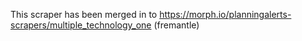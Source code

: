 This scraper has been merged in to https://morph.io/planningalerts-scrapers/multiple_technology_one (fremantle)
